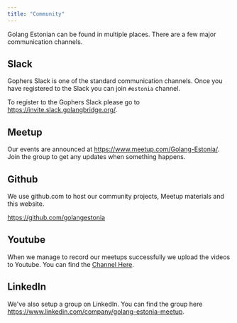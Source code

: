 ```yaml
---
title: "Community"
---
```


Golang Estonian can be found in multiple places. There are a few major communication channels.

## Slack

Gophers Slack is one of the standard communication channels. Once you have registered to the Slack you can join `#estonia` channel.

To register to the Gophers Slack please go to https://invite.slack.golangbridge.org/.

## Meetup

Our events are announced at https://www.meetup.com/Golang-Estonia/. Join the group to get any updates when something happens.

## Github

We use github.com to host our community projects, Meetup materials and this website.

https://github.com/golangestonia

## Youtube

When we manage to record our meetups successfully we upload the videos to Youtube. You can find the [Channel Here](https://www.youtube.com/channel/UCHeIcjPXRniB1IlvgIpL0nw).

## LinkedIn

We've also setup a group on LinkedIn. You can find the group here https://www.linkedin.com/company/golang-estonia-meetup.